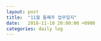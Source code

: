 ```yaml
---
layout: post
title:  "11월 둘째주 업무일지"
date:   2018-11-10 20:00:00 +0900
categories: daily log
---
```

